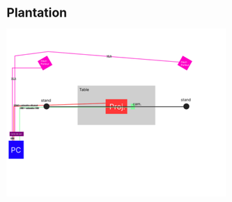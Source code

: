 # Plantation

![plantation de haut](/Assets/images/plantation_version_021.jpg)
<!--![grandstudio](grand_studio_cad_instrumentum.png)
![simulation_devant](simulation_devant.png)
![simulation_top](simulation_top.png)-->

<!--
## Référence 

[Plantation](https://tim-montmorency.com/582523-gestion/#/contenus/3_planification/20_plantation/)
-->
